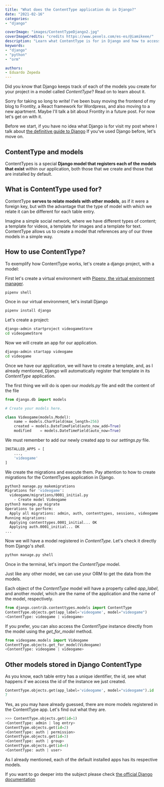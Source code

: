 ```yaml
---
title: "What does the ContentType application do in Django?"
date: "2021-02-16"
categories:
- "django"

coverImage: "images/ContentTypeDjango2.jpg"
coverImageCredits: "credits https://www.pexels.com/es-es/@iamikeee/"
description: "Learn what ContentType is for in Django and how to access the information this model stores in our Django app."
keywords:
- "django"
- "python"
- "orm"

authors:
- Eduardo Zepeda
---
```


Did you know that Django keeps track of each of the models you create for your project in a model called _ContentType_? Read on to learn about it.

Sorry for taking so long to write! I've been busy moving the frontend of my blog to Frontity, a React framework for Wordpress, and also moving to a new apartment. Maybe I'll talk a bit about Frontity in a future post. For now let's get on with it.

Before we start, if you have no idea what Django is for visit my post where I talk about [the definitive guide to Django](/en/the-definitive-guide-to-django/) If you've used Django before, let's move on.

## ContentType and models

ContentTypes is a special **Django model that registers each of the models that exist** within our application, both those that we create and those that are installed by default.

## What is ContentType used for?

ContentType **serves to relate models with other models**, as if it were a foreign key, but with the advantage that the type of model with which we relate it can be different for each table entry.

Imagine a simple social network, where we have different types of content; a template for videos, a template for images and a template for text. ContentType allows us to create a model that references any of our three models in a simple way.

## How to use ContentType?

To exemplify how ContentType works, let's create a django project, with a model:

First let's create a virtual environment with [Pipenv, the virtual environment manager](/en/pipenv-the-virtual-environment-manager-you-don-t-know/).

```bash
pipenv shell
```

Once in our virtual environment, let's install Django

```bash
pipenv install django
```

Let's create a project:

```bash
django-admin startproject videogameStore
cd videogameStore
```

Now we will create an app for our application.

```bash
django-admin startapp videogame
cd videogame
```

Once we have our application, we will have to create a template, and, as I already mentioned, Django will automatically register that template in its _ContentType_ application.

The first thing we will do is open our _models.py_ file and edit the content of the file

```python
from django.db import models

# Create your models here.

class Videogame(models.Model):
    name = models.CharField(max_length=256)
    created = models.DateTimeField(auto_now_add=True)
    modified    = models.DateTimeField(auto_now=True)
```

We must remember to add our newly created app to our _settings.py_ file.

```python
INSTALLED_APPS = [
    ...,
    'videogame'
]
```

We create the migrations and execute them. Pay attention to how to create migrations for the ContentTypes application in Django.

```bash
python3 manage.py makemigrations
Migrations for 'videogame':
  videogame/migrations/0001_initial.py
    - Create model Videogame
python3 manage.py migrate
Operations to perform:
  Apply all migrations: admin, auth, contenttypes, sessions, videogame
Running migrations:
  Applying contenttypes.0001_initial... OK
  Applying auth.0001_initial... OK
...
```

Now we will have a model registered in _ContentType_. Let's check it directly from Django's _shell_.

```python
python manage.py shell
```

Once in the terminal, let's import the _ContentType_ model.

Just like any other model, we can use your ORM to get the data from the models.

Each object of the _ContentType_ model will have a property called _app_label_, and another _model_, which are the name of the application and the name of the model, respectively.

```python
from django.contrib.contenttypes.models import ContentType
ContentType.objects.get(app_label='videogame', model="videogame")
<ContentType: videogame | videogame>
```

If you prefer, you can also access the _ContentType_ instance directly from the model using the _get_for_model_ method.

```python
from videogame.models import Videogame
ContentType.objects.get_for_model(Videogame)
<ContentType: videogame | videogame>
```

## Other models stored in Django ContentType

As you know, each table entry has a unique identifier, the id, see what happens if we access the id of the instance we just created.

```python
ContentType.objects.get(app_label='videogame', model="videogame").id
7
```

Yes, as you may have already guessed, there are more models registered in the ContentType app. Let's find out what they are.

```python
>>> ContentType.objects.get(id=1)
<ContentType: admin | log entry>
ContentType.objects.get(id=2)
<ContentType: auth | permission>
ContentType.objects.get(id=3)
<ContentType: auth | group>
ContentType.objects.get(id=4)
<ContentType: auth | user>
```

As I already mentioned, each of the default installed apps has its respective models.

If you want to go deeper into the subject please check [the official Django documentation](https://docs.djangoproject.com/en/3.1/ref/contrib/contenttypes/)
